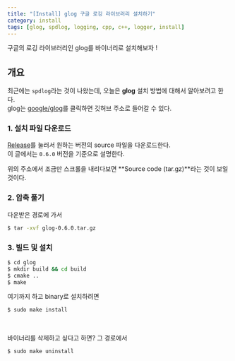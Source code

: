 ```yaml
---
title: "[Install] glog 구글 로깅 라이브러리 설치하기"
category: install
tags: [glog, spdlog, logging, cpp, c++, logger, install]
---
```


구글의 로깅 라이브러리인 glog를 바이너리로 설치해보자 ! <br/>

## 개요

최근에는 `spdlog`라는 것이 나왔는데, 오늘은 **glog** 설치 방법에 대해서 알아보려고 한다. <br/>
glog는 [google/glog](https://github.com/google/glog)를 클릭하면 깃허브 주소로 들어갈 수 있다. <br/>

### 1. 설치 파일 다운로드

[Release](https://github.com/google/glog/releases)를 눌러서 원하는 버전의 source 파일을 다운로드한다. <br/>
이 글에서는 `0.6.0` 버전을 기준으로 설명한다. <br/>

위의 주소에서 조금만 스크롤을 내리다보면 **Source code (tar.gz)**라는 것이 보일 것이다. <br/>

### 2. 압축 풀기

다운받은 경로에 가서

~~~bash
$ tar -xvf glog-0.6.0.tar.gz
~~~

### 3. 빌드 및 설치

~~~bash
$ cd glog
$ mkdir build && cd build
$ cmake ..
$ make
~~~

여기까지 하고 binary로 설치하려면

~~~bash
$ sudo make install
~~~

<br/>

바이너리를 삭제하고 싶다고 하면? 그 경로에서

~~~bash
$ sudo make uninstall
~~~